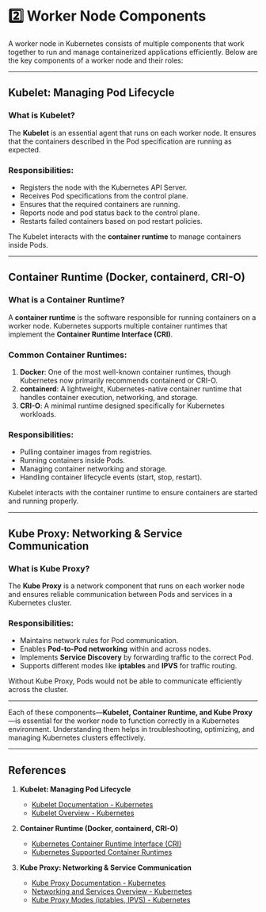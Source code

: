 # 2️⃣ Worker Node Components

A worker node in Kubernetes consists of multiple components that work together to run and manage containerized applications efficiently. Below are the key components of a worker node and their roles:

---

## **Kubelet: Managing Pod Lifecycle**

### What is Kubelet?
The **Kubelet** is an essential agent that runs on each worker node. It ensures that the containers described in the Pod specification are running as expected.

### Responsibilities:
- Registers the node with the Kubernetes API Server.
- Receives Pod specifications from the control plane.
- Ensures that the required containers are running.
- Reports node and pod status back to the control plane.
- Restarts failed containers based on pod restart policies.

The Kubelet interacts with the **container runtime** to manage containers inside Pods.

---

## **Container Runtime (Docker, containerd, CRI-O)**

### What is a Container Runtime?
A **container runtime** is the software responsible for running containers on a worker node. Kubernetes supports multiple container runtimes that implement the **Container Runtime Interface (CRI)**.

### Common Container Runtimes:
1. **Docker**: One of the most well-known container runtimes, though Kubernetes now primarily recommends containerd or CRI-O.
2. **containerd**: A lightweight, Kubernetes-native container runtime that handles container execution, networking, and storage.
3. **CRI-O**: A minimal runtime designed specifically for Kubernetes workloads.

### Responsibilities:
- Pulling container images from registries.
- Running containers inside Pods.
- Managing container networking and storage.
- Handling container lifecycle events (start, stop, restart).

Kubelet interacts with the container runtime to ensure containers are started and running properly.

---

## **Kube Proxy: Networking & Service Communication**

### What is Kube Proxy?
The **Kube Proxy** is a network component that runs on each worker node and ensures reliable communication between Pods and services in a Kubernetes cluster.

### Responsibilities:
- Maintains network rules for Pod communication.
- Enables **Pod-to-Pod networking** within and across nodes.
- Implements **Service Discovery** by forwarding traffic to the correct Pod.
- Supports different modes like **iptables** and **IPVS** for traffic routing.

Without Kube Proxy, Pods would not be able to communicate efficiently across the cluster.

---

Each of these components—**Kubelet, Container Runtime, and Kube Proxy**—is essential for the worker node to function correctly in a Kubernetes environment. Understanding them helps in troubleshooting, optimizing, and managing Kubernetes clusters effectively.

---

## **References**

1. **Kubelet: Managing Pod Lifecycle**  
   - [Kubelet Documentation - Kubernetes](https://kubernetes.io/docs/reference/command-line-tools-reference/kubelet/)  
   - [Kubelet Overview - Kubernetes](https://kubernetes.io/docs/concepts/overview/components/#kubelet)

2. **Container Runtime (Docker, containerd, CRI-O)**  
   - [Kubernetes Container Runtime Interface (CRI)](https://kubernetes.io/docs/setup/production-environment/container-runtimes/)  
   - [Kubernetes Supported Container Runtimes](https://kubernetes.io/docs/setup/production-environment/container-runtimes/#container-runtimes)

3. **Kube Proxy: Networking & Service Communication**  
   - [Kube Proxy Documentation - Kubernetes](https://kubernetes.io/docs/reference/command-line-tools-reference/kube-proxy/)  
   - [Networking and Services Overview - Kubernetes](https://kubernetes.io/docs/concepts/services-networking/)  
   - [Kube Proxy Modes (iptables, IPVS) - Kubernetes](https://kubernetes.io/docs/concepts/services-networking/network-policies/)
